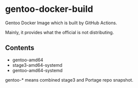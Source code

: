 # gentoo-docker-build
Gentoo Docker Image which is built by GitHub Actions.

Mainly, it provides what the official is not distributing.

## Contents
- gentoo-amd64
- stage3-amd64-systemd
- gentoo-amd64-systemd

gentoo-* means combined stage3 and Portage repo snapshot.
